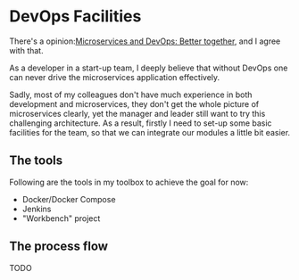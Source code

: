 # DevOps Facilities 

There's a opinion:[Microservices and DevOps: Better together](https://www.mulesoft.com/resources/api/microservices-devops-better-together), and I agree with that.

As a developer in a start-up team, I deeply believe that without DevOps one can never drive the microservices application effectively.

Sadly, most of my colleagues don't have much experience in both development and microservices, they don't get the whole picture of microservices clearly, yet the manager and leader still want to try this challenging architecture. As a result, firstly I need to set-up some basic facilities for the team, so that we can integrate our modules a little bit easier.

## The tools

Following are the tools in my toolbox to achieve the goal for now:
* Docker/Docker Compose
* Jenkins
* "Workbench" project

## The process flow

TODO
